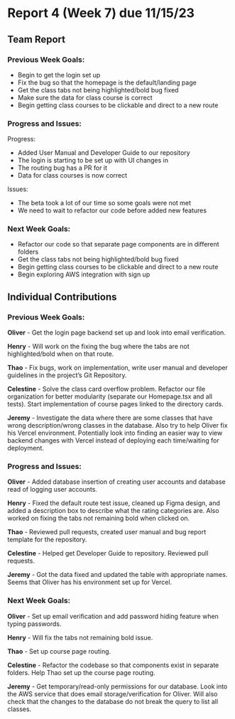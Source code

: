 # Report 4 (Week 7) due 11/15/23

## Team Report

### Previous Week Goals:

- Begin to get the login set up
- Fix the bug so that the homepage is the default/landing page
- Get the class tabs not being highlighted/bold bug fixed
- Make sure the data for class course is correct
- Begin getting class courses to be clickable and direct to a new route

### Progress and Issues:

Progress:
- Added User Manual and Developer Guide to our repository
- The login is starting to be set up with UI changes in
- The routing bug has a PR for it
- Data for class courses is now correct

Issues:
- The beta took a lot of our time so some goals were not met
- We need to wait to refactor our code before added new features

### Next Week Goals: 

- Refactor our code so that separate page components are in different folders
- Get the class tabs not being highlighted/bold bug fixed
- Begin getting class courses to be clickable and direct to a new route
- Begin exploring AWS integration with sign up

## Individual Contributions

### Previous Week Goals:

**Oliver** - Get the login page backend set up and look into email verification.

**Henry** - Will work on the fixing the bug where the tabs are not highlighted/bold when on that route.

**Thao** - Fix bugs, work on implementation, write user manual and developer guidelines in the project’s Git Repository.

**Celestine** -  Solve the class card overflow problem. Refactor our file organization for better modularity (separate our Homepage.tsx and all tests). Start implementation of course pages linked to the directory cards.

**Jeremy** - Investigate the data where there are some classes that have wrong description/wrong classes in the database. Also try to help Oliver fix his Vercel environment. Potentially look into finding an easier way to view backend changes with Vercel instead of deploying each time/waiting for deployment.

### Progress and Issues:

**Oliver** - Added database insertion of creating user accounts and database read of logging user accounts.

**Henry** - Fixed the default route test issue, cleaned up Figma design, and added a description box to describe what the rating categories are. Also worked on fixing the tabs not remaining bold when clicked on.

**Thao** - Reviewed pull requests, created user manual and bug report template for the repository.

**Celestine** - Helped get Developer Guide to repository. Reviewed pull requests.

**Jeremy** - Got the data fixed and updated the table with appropriate names. Seems that Oliver has his environment set up for Vercel.

### Next Week Goals:

**Oliver** - Set up email verification and add password hiding feature when typing passwords.

**Henry** - Will fix the tabs not remaining bold issue.

**Thao** - Set up course page routing.

**Celestine** - Refactor the codebase so that components exist in separate folders. Help Thao set up the course page routing.

**Jeremy** - Get temporary/read-only permissions for our database. Look into the AWS service that does email storage/verification for Oliver. Will also check that the changes to the database do not break the query to list all classes.
